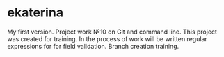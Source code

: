 # ekaterina
My first version.
Project work №10 on Git and command line.
This project was created for training.
In the process of work will be written regular expressions for for field validation. 
Branch creation training.
